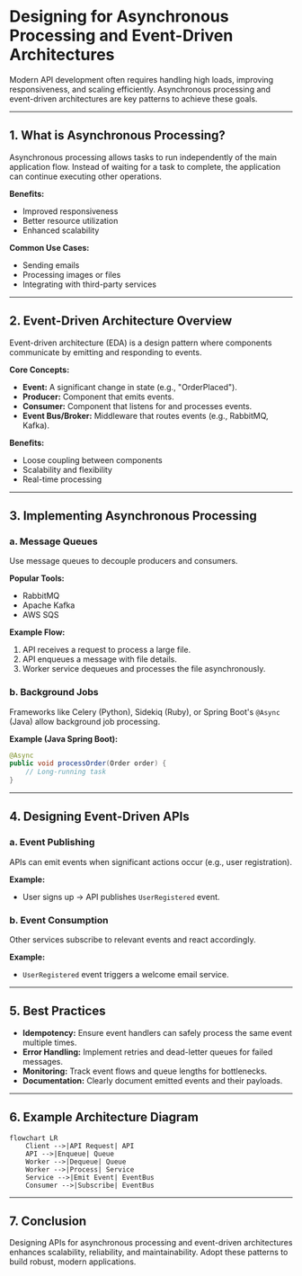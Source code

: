 # Designing for Asynchronous Processing and Event-Driven Architectures

Modern API development often requires handling high loads, improving responsiveness, and scaling efficiently. Asynchronous processing and event-driven architectures are key patterns to achieve these goals.

---

## 1. What is Asynchronous Processing?

Asynchronous processing allows tasks to run independently of the main application flow. Instead of waiting for a task to complete, the application can continue executing other operations.

**Benefits:**

- Improved responsiveness
- Better resource utilization
- Enhanced scalability

**Common Use Cases:**

- Sending emails
- Processing images or files
- Integrating with third-party services

---

## 2. Event-Driven Architecture Overview

Event-driven architecture (EDA) is a design pattern where components communicate by emitting and responding to events.

**Core Concepts:**

- **Event:** A significant change in state (e.g., "OrderPlaced").
- **Producer:** Component that emits events.
- **Consumer:** Component that listens for and processes events.
- **Event Bus/Broker:** Middleware that routes events (e.g., RabbitMQ, Kafka).

**Benefits:**

- Loose coupling between components
- Scalability and flexibility
- Real-time processing

---

## 3. Implementing Asynchronous Processing

### a. Message Queues

Use message queues to decouple producers and consumers.

**Popular Tools:**

- RabbitMQ
- Apache Kafka
- AWS SQS

**Example Flow:**

1. API receives a request to process a large file.
2. API enqueues a message with file details.
3. Worker service dequeues and processes the file asynchronously.

### b. Background Jobs

Frameworks like Celery (Python), Sidekiq (Ruby), or Spring Boot's `@Async` (Java) allow background job processing.

**Example (Java Spring Boot):**

```java
@Async
public void processOrder(Order order) {
    // Long-running task
}
```

---

## 4. Designing Event-Driven APIs

### a. Event Publishing

APIs can emit events when significant actions occur (e.g., user registration).

**Example:**

- User signs up → API publishes `UserRegistered` event.

### b. Event Consumption

Other services subscribe to relevant events and react accordingly.

**Example:**

- `UserRegistered` event triggers a welcome email service.

---

## 5. Best Practices

- **Idempotency:** Ensure event handlers can safely process the same event multiple times.
- **Error Handling:** Implement retries and dead-letter queues for failed messages.
- **Monitoring:** Track event flows and queue lengths for bottlenecks.
- **Documentation:** Clearly document emitted events and their payloads.

---

## 6. Example Architecture Diagram

```mermaid
flowchart LR
    Client -->|API Request| API
    API -->|Enqueue| Queue
    Worker -->|Dequeue| Queue
    Worker -->|Process| Service
    Service -->|Emit Event| EventBus
    Consumer -->|Subscribe| EventBus
```

---

## 7. Conclusion

Designing APIs for asynchronous processing and event-driven architectures enhances scalability, reliability, and maintainability. Adopt these patterns to build robust, modern applications.
